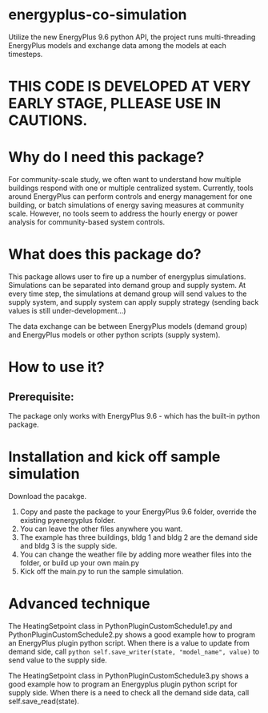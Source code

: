 # energyplus-co-simulation
 Utilize the new EnergyPlus 9.6 python API, the project runs multi-threading EnergyPlus models and exchange data among the models at each timesteps.
 
# THIS CODE IS DEVELOPED AT VERY EARLY STAGE, PLLEASE USE IN CAUTIONS.

# Why do I need this package?
For community-scale study, we often want to understand how multiple buildings respond with one or multiple centralized system. Currently, tools around EnergyPlus can perform controls and energy management for one building, or batch simulations of energy saving measures at community scale. However, no tools seem to address the hourly energy or power analysis for community-based system controls.

# What does this package do?
This package allows user to fire up a number of energyplus simulations. Simulations can be separated into demand group and supply system. At every time step, the simulations at demand group will send values to the supply system, and supply system can apply supply strategy (sending back values is still under-development...) 

The data exchange can be between EnergyPlus models (demand group) and EnergyPlus models or other python scripts (supply system).

# How to use it?
## Prerequisite:
The package only works with EnergyPlus 9.6 - which has the built-in python package.

# Installation and kick off sample simulation
Download the pacakge.
1. Copy and paste the package to your EnergyPlus 9.6 folder, override the existing pyenergyplus folder.
2. You can leave the other files anywhere you want.
3. The example has three buildings, bldg 1 and bldg 2 are the demand side and bldg 3 is the supply side.
4. You can change the weather file by adding more weather files into the folder, or build up your own main.py
5. Kick off the main.py to run the sample simulation.

# Advanced technique
The HeatingSetpoint class in PythonPluginCustomSchedule1.py and PythonPluginCustomSchedule2.py shows a good example how to program an EnergyPlus plugin python script.
When there is a value to update from demand side, call ```python self.save_writer(state, "model_name", value)``` to send value to the supply side.

The HeatingSetpoint class in PythonPluginCustomSchedule3.py shows a good example how to program an Energyplus plugin python script for supply side.
When there is a need to check all the demand side data, call self.save_read(state).
